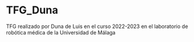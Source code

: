 # TFG_Duna
TFG realizado por Duna de Luis en el curso 2022-2023 en el laboratorio de robótica médica de la Universidad de Málaga
